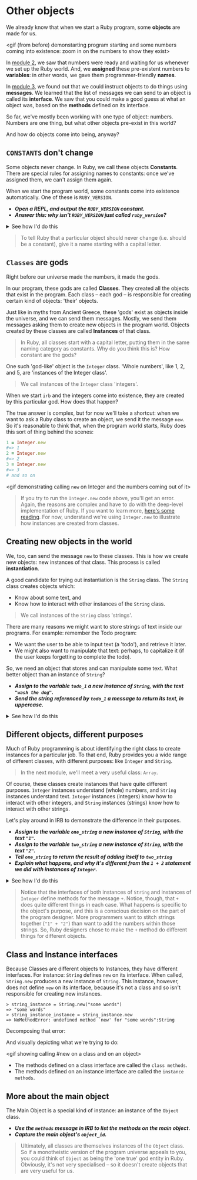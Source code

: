 # Other objects

We already know that when we start a Ruby program, some **objects** are made for us.

<gif (from before) demonstarting program starting and some numbers coming into existence: zoom in on the numbers to show they exist>

In [module 2](./2_variables_and_statements.md), we saw that numbers were ready and waiting for us whenever we set up the Ruby world. And, we **assigned** these pre-existent numbers to **variables**: in other words, we gave them programmer-friendly **names**.

In [module 3](./3_messages_and_interfaces.md), we found out that we could instruct objects to do things using **messages**. We learned that the list of messages we can send to an object is called its **interface**. We saw that you could make a good guess at what an object was, based on the **methods** defined on its interface.

So far, we've mostly been working with one type of object: numbers. Numbers are one thing, but what other objects pre-exist in this world?

And how do objects come into being, anyway?

## `CONSTANTS` don't change

Some objects never change. In Ruby, we call these objects **Constants**. There are special rules for assigning names to constants: once we've assigned them, we can't assign them again.

When we start the program world, some constants come into existence automatically. One of these is `RUBY_VERSION`.

* _**Open a REPL, and output the `RUBY_VERSION` constant.**_
* _**Answer this: why isn't `RUBY_VERSION` just called `ruby_version`?**_

<details>
<summary>See how I'd do this</summary>
<p>

```irb
> RUBY_VERSION
=> "2.4.1"
```
</p>
</details>
<p></p>

> To tell Ruby that a particular object should never change (i.e. should be a constant), give it a name starting with a capital letter.

## `Classes` are gods

Right before our universe made the numbers, it made the gods. 

In our program, these gods are called **Classes**. They created all the objects that exist in the program. Each class – each god – is responsible for creating certain kind of objects: 'their' objects.

Just like in myths from Ancient Greece, these 'gods' exist as objects inside the universe, and we can send them messages. Mostly, we send them messages asking them to create new objects in the program world. Objects created by these classes are called **Instances** of that class.

> In Ruby, all classes start with a capital letter, putting them in the same naming category as constants. Why do you think this is? How constant are the gods?

One such 'god-like' object is the `Integer` class. 'Whole numbers', like 1, 2, and 5, are 'instances of the Integer class'.

> We call instances of the `Integer` class 'integers'. 

When we start `irb` and the integers come into existence, they are created by this particular god. How does that happen?

The true answer is complex, but for now we'll take a shortcut: when we want to ask a Ruby class to create an object, we send it the message `new`. So it's reasonable to think that, when the program world starts, Ruby does this sort of thing behind the scenes:

```ruby
1 = Integer.new
#=> 1
2 = Integer.new
#=> 2
3 = Integer.new
#=> 3
# and so on
```

<gif demonstrating calling `new` on Integer and the numbers coming out of it>

> If you try to run the `Integer.new` code above, you'll get an error. Again, the reasons are complex and have to do with the deep-level implementation of Ruby. If you want to learn more, [here's some reading](https://stackoverflow.com/questions/3430280/how-does-object-id-assignment-work). For now, understand we're using `Integer.new` to illustrate how instances are created from classes.

## Creating new objects in the world

We, too, can send the message `new` to these classes. This is how we create new objects: new instances of that class. This process is called **instantiation**.

A good candidate for trying out instantiation is the `String` class. The `String` class creates objects which: 

* Know about some text, and 
* Know how to interact with other instances of the `String` class.

> We call instances of the `String` class 'strings'.

There are many reasons we might want to store strings of text inside our programs. For example: remember the Todo program: 

- We want the user to be able to input text (a 'todo'), and retrieve it later. 
- We might also want to manipulate that text: perhaps, to capitalize it (if the user keeps forgetting to complete the todo).

So, we need an object that stores and can manipulate some text. What better object than an instance of `String`?

* _**Assign to the variable `todo_1` a new instance of `String`, with the text `"wash the dog"`.**_
* _**Send the string referenced by `todo_1` a message to return its text, in uppercase.**_

<details>
<summary>See how I'd do this</summary>
<p>

```irb
> todo_1 = String.new("wash the dog")
=> "wash the dog"
> todo_1.upcase
=> "WASH THE DOG"
```
</p>
</details>
<p></p>

## Different objects, different purposes

Much of Ruby programming is about identifying the right class to create instances for a particular job. To that end, Ruby provides you a wide range of different classes, with different purposes: like `Integer` and `String`.

> In the next module, we'll meet a very useful class: `Array`.

Of course, these classes create instances that have quite different purposes. `Integer` instances understand (whole) numbers, and `String` instances understand text. `Integer` instances (integers) know how to interact with other integers, and `String` instances (strings) know how to interact with other strings.

Let's play around in IRB to demonstrate the difference in their purposes.

* _**Assign to the variable `one_string` a new instance of `String`, with the text `"1"`.**_
* _**Assign to the variable `two_string` a new instance of `String`, with the text `"2"`.**_
* _**Tell `one_string` to return the result of adding itself to `two_string`**_
* _**Explain what happens, and why it's different from the `1 + 2` statement we did with instances of `Integer`.**_

<details>
<summary>See how I'd do this</summary>
<p>

```irb
> one_string = String.new("1")
=> "1"
> two_string = String.new("2")
=> "2"
> one_string + two_string
=> "12"
```
</p>
</details>
<p></p>

> Notice that the interfaces of both instances of `String` and instances of `Integer` define methods for the message `+`. Notice, though, that `+` does quite different things in each case. What happens is specific to the object's purpose, and this is a conscious decision on the part of the program designer. More programmers want to stitch strings together (`"1" + "2"`) than want to add the numbers within those strings. So, Ruby designers chose to make the `+` method do different things for different objects.

## Class and Instance interfaces

Because Classes are different objects to Instances, they have different interfaces. For instance: `String` defines `new` on its interface. When called, `String.new` produces a new instance of `String`. This instance, however, does not define `new` on its interface, because it's not a class and so isn't responsible for creating new instances.

```irb
> string_instance = String.new("some words")
=> "some words"
> string_instance_instance = string_instance.new
=> NoMethodError: undefined method `new' for "some words":String
```

Decomposing that error:

<diagram of error decomposition>

And visually depicting what we're trying to do:

<gif showing calling #new on a class and on an object>

* The methods defined on a class interface are called the `class methods`. 
* The methods defined on an instance interface are called the `instance methods`.

## More about the main object

The Main Object is a special kind of instance: an instance of the `Object` class.

- _**Use the `methods` message in IRB to list the methods on the main object.**_
- _**Capture the main object's `object_id`.**_

> Ultimately, all classes are themselves instances of the `Object` class. So if a monotheistic version of the program universe appeals to you, you could think of `Object` as being the 'one true' god entity in Ruby. Obviously, it's not very specialised – so it doesn't create objects that are very useful for us.

